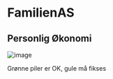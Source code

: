 # FamilienAS


## Personlig Økonomi 

![image](https://github.com/user-attachments/assets/ae049dd7-4a68-4890-be2a-b2bdd0af5ea8)

Grønne piler er OK, gule må fikses



